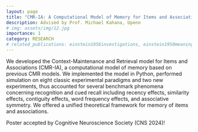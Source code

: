 ```yaml
---
layout: page
title: "CMR-IA: A Computational Model of Memory for Items and Associations"  
description: Advised by Prof. Michael Kahana, Upenn
# img: assets/img/12.jpg
importance: 1
category: RESEARCH
# related_publications: einstein1956investigations, einstein1950meaning
---
```


We developed the Context-Maintenance and Retrieval model for Items and Associations (CMR-IA), a computational model of memory based on previous CMR models. We implemented the model in Python, performed simulation on eight classic experimental paradigms and two new experiments, thus accounted for several benchmark phenomena concerning recognition and cued recall including recency effects, similarity effects, contiguity effects, word frequency effects, and associative symmetry. We offered a unified theoretical framework for memory of items and associations.

Poster accepted by Cognitive Neuroscience Society (CNS 2024)!
